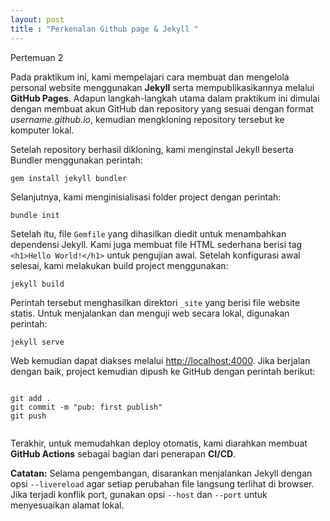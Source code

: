 ```yaml
---
layout: post
title : "Perkenalan Github page & Jekyll "
---
```


Pertemuan 2

<p>
    Pada praktikum ini, kami mempelajari cara membuat dan mengelola personal website menggunakan 
    <strong>Jekyll</strong> serta mempublikasikannya melalui <strong>GitHub Pages</strong>. 
    Adapun langkah-langkah utama dalam praktikum ini dimulai dengan membuat akun GitHub dan 
    repository yang sesuai dengan format <em>username.github.io</em>, kemudian mengkloning repository tersebut ke komputer lokal.
  </p>

  <p>
    Setelah repository berhasil dikloning, kami menginstal Jekyll beserta Bundler menggunakan perintah:
  </p>

  <pre><code>gem install jekyll bundler</code></pre>

  <p>
    Selanjutnya, kami menginisialisasi folder project dengan perintah:
  </p>

  <pre><code>bundle init</code></pre>

  <p>
    Setelah itu, file <code>Gemfile</code> yang dihasilkan diedit untuk menambahkan dependensi Jekyll. 
    Kami juga membuat file HTML sederhana berisi tag <code>&lt;h1&gt;Hello World!&lt;/h1&gt;</code> untuk pengujian awal.
    Setelah konfigurasi awal selesai, kami melakukan build project menggunakan:
  </p>

  <pre><code>jekyll build</code></pre>

  <p>
    Perintah tersebut menghasilkan direktori <code>_site</code> yang berisi file website statis. 
    Untuk menjalankan dan menguji web secara lokal, digunakan perintah:
  </p>

  <pre><code>jekyll serve</code></pre>

  <p>
    Web kemudian dapat diakses melalui <a href="http://localhost:4000">http://localhost:4000</a>. 
    Jika berjalan dengan baik, project kemudian dipush ke GitHub dengan perintah berikut:
  </p>

  <pre><code>
git add .
git commit -m "pub: first publish"
git push
  </code></pre>

  <p>
    Terakhir, untuk memudahkan deploy otomatis, kami diarahkan membuat <strong>GitHub Actions</strong> 
    sebagai bagian dari penerapan <strong>CI/CD</strong>.
  </p>

  <p>
    <strong>Catatan:</strong> Selama pengembangan, disarankan menjalankan Jekyll dengan opsi 
    <code>--livereload</code> agar setiap perubahan file langsung terlihat di browser. 
    Jika terjadi konflik port, gunakan opsi <code>--host</code> dan <code>--port</code> untuk menyesuaikan alamat lokal.
  </p>